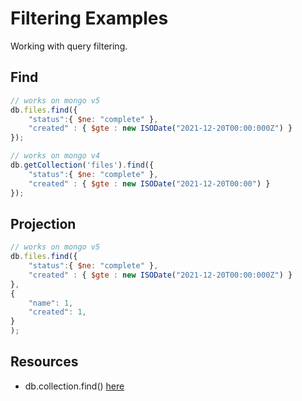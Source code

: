 # Filtering Examples

Working with query filtering.  

## Find

```js
// works on mongo v5
db.files.find({
    "status":{ $ne: "complete" }, 
    "created" : { $gte : new ISODate("2021-12-20T00:00:000Z") }
});

// works on mongo v4
db.getCollection('files').find({
    "status":{ $ne: "complete" }, 
    "created" : { $gte : new ISODate("2021-12-20T00:00") }
});
```

## Projection

```js
// works on mongo v5
db.files.find({
    "status":{ $ne: "complete" }, 
    "created" : { $gte : new ISODate("2021-12-20T00:00:000Z") }
},
{   
    "name": 1,
    "created": 1,
}
);
```

## Resources

* db.collection.find() [here](https://www.mongodb.com/docs/manual/reference/method/db.collection.find/)
